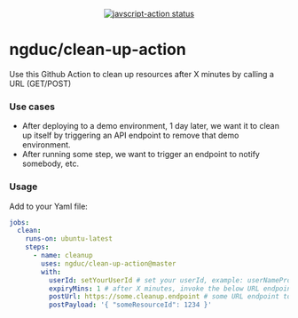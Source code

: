 
<p align="center">
  <a href="https://github.com/ngduc/clean-up-action/actions"><img alt="javscript-action status" src="https://github.com/ngduc/clean-up-action/workflows/units-test/badge.svg"></a>
</p>

# ngduc/clean-up-action

Use this Github Action to clean up resources after X minutes by calling a URL (GET/POST)

### Use cases
- After deploying to a demo environment, 1 day later, we want it to clean up itself by triggering an API endpoint to remove that demo environment.
- After running some step, we want to trigger an endpoint to notify somebody, etc.

### Usage

Add to your Yaml file:

```yml
jobs:
  clean:
    runs-on: ubuntu-latest
    steps:
      - name: cleanup
        uses: ngduc/clean-up-action@master
        with:
          userId: setYourUserId # set your userId, example: userNameProjectName
          expiryMins: 1 # after X minutes, invoke the below URL endpoint.
          postUrl: https://some.cleanup.endpoint # some URL endpoint to clean up resources.
          postPayload: '{ "someResourceId": 1234 }'
```